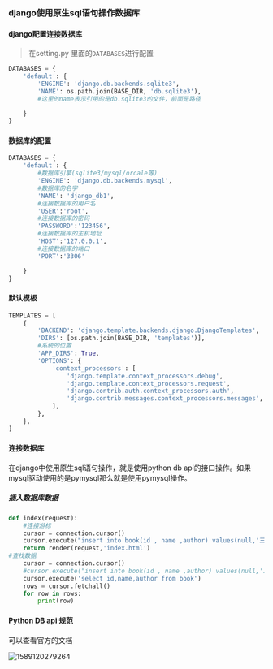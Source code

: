 ### django使用原生sql语句操作数据库

#### django配置连接数据库

> 在setting.py 里面的`DATABASES`进行配置

```python
DATABASES = {
    'default': {
        'ENGINE': 'django.db.backends.sqlite3',
        'NAME': os.path.join(BASE_DIR, 'db.sqlite3'),
        #这里的name表示引用的是db.sqlite3的文件，前面是路径

    }
}
```

#### 数据库的配置

```python
DATABASES = {
    'default': {
        #数据库引擎(sqlite3/mysql/orcale等)
        'ENGINE': 'django.db.backends.mysql',
        #数据库的名字
        'NAME': 'django_db1',
        #连接数据库的用户名
        'USER':'root',
        #连接数据库的密码
        'PASSWORD':'123456',
        #连接数据库的主机地址
        'HOST':'127.0.0.1',
        #连接数据库的端口
        'PORT':'3306'

    }
}
```

#### 默认模板

```python
TEMPLATES = [
    {
        'BACKEND': 'django.template.backends.django.DjangoTemplates',
        'DIRS': [os.path.join(BASE_DIR, 'templates')],
        #系统的位置
        'APP_DIRS': True,
        'OPTIONS': {
            'context_processors': [
                'django.template.context_processors.debug',
                'django.template.context_processors.request',
                'django.contrib.auth.context_processors.auth',
                'django.contrib.messages.context_processors.messages',
            ],
        },
    },
]
```



#### 连接数据库

在django中使用原生sql语句操作，就是使用python db api的接口操作。如果mysql驱动使用的是pymysql那么就是使用pymysql操作。

##### 插入数据库数据

```python
def index(request):
    #连接游标
    cursor = connection.cursor()
    cursor.execute("insert into book(id , name ,author) values(null,'三国演义','罗贯中')")
    return render(request,'index.html')
#查找数据
	cursor = connection.cursor()
    #cursor.execute("insert into book(id , name ,author) values(null,'三国演义','罗贯中')")
    cursor.execute('select id,name,author from book')
    rows = cursor.fetchall()
    for row in rows:
        print(row)
```

####  Python DB api 规范

可以查看官方的文档

![1589120279264](H:\studynote\django\django打造大型企业\第四章：数据库\images\1589120279264.png)





